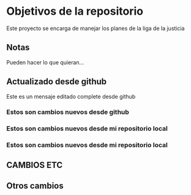 # Objetivos de la repositorio

Este proyecto se encarga de manejar los planes de la liga de la justicia


## Notas
Pueden hacer lo que quieran...

## Actualizado desde github
Este es un mensaje editado complete desde github

### Estos son cambios nuevos desde github
### Estos son cambios nuevos desde mi repositorio local
### Estos son cambios nuevos desde mi repositorio local


## CAMBIOS ETC
## Otros cambios

